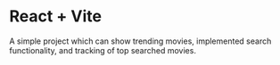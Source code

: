 # React + Vite

A simple project which can show trending movies, implemented search functionality, and tracking of top searched movies. 
